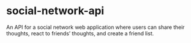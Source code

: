 # social-network-api
An API for a social network web application where users can share their thoughts, react to friends’ thoughts, and create a friend list. 
